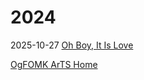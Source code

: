 # 2024

2025-10-27 [Oh Boy, It Is Love](./2025-10-27-OH-BOY-It-IS-LOVE.md)

[OgFOMK ArTS Home](https://ogfomk.com)
